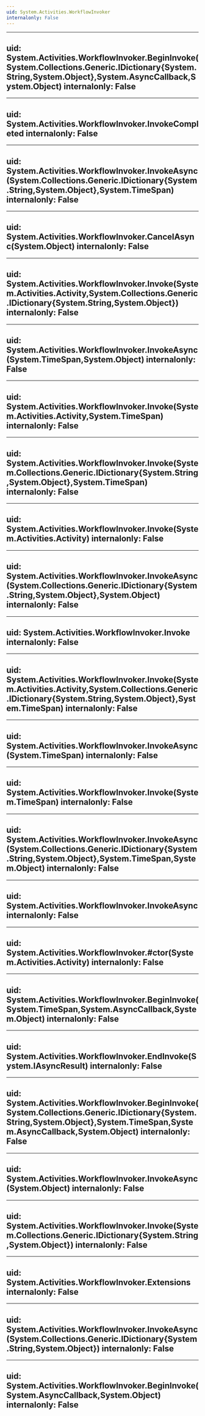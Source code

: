 ```yaml
---
uid: System.Activities.WorkflowInvoker
internalonly: False
---
```


---
uid: System.Activities.WorkflowInvoker.BeginInvoke(System.Collections.Generic.IDictionary{System.String,System.Object},System.AsyncCallback,System.Object)
internalonly: False
---

---
uid: System.Activities.WorkflowInvoker.InvokeCompleted
internalonly: False
---

---
uid: System.Activities.WorkflowInvoker.InvokeAsync(System.Collections.Generic.IDictionary{System.String,System.Object},System.TimeSpan)
internalonly: False
---

---
uid: System.Activities.WorkflowInvoker.CancelAsync(System.Object)
internalonly: False
---

---
uid: System.Activities.WorkflowInvoker.Invoke(System.Activities.Activity,System.Collections.Generic.IDictionary{System.String,System.Object})
internalonly: False
---

---
uid: System.Activities.WorkflowInvoker.InvokeAsync(System.TimeSpan,System.Object)
internalonly: False
---

---
uid: System.Activities.WorkflowInvoker.Invoke(System.Activities.Activity,System.TimeSpan)
internalonly: False
---

---
uid: System.Activities.WorkflowInvoker.Invoke(System.Collections.Generic.IDictionary{System.String,System.Object},System.TimeSpan)
internalonly: False
---

---
uid: System.Activities.WorkflowInvoker.Invoke(System.Activities.Activity)
internalonly: False
---

---
uid: System.Activities.WorkflowInvoker.InvokeAsync(System.Collections.Generic.IDictionary{System.String,System.Object},System.Object)
internalonly: False
---

---
uid: System.Activities.WorkflowInvoker.Invoke
internalonly: False
---

---
uid: System.Activities.WorkflowInvoker.Invoke(System.Activities.Activity,System.Collections.Generic.IDictionary{System.String,System.Object},System.TimeSpan)
internalonly: False
---

---
uid: System.Activities.WorkflowInvoker.InvokeAsync(System.TimeSpan)
internalonly: False
---

---
uid: System.Activities.WorkflowInvoker.Invoke(System.TimeSpan)
internalonly: False
---

---
uid: System.Activities.WorkflowInvoker.InvokeAsync(System.Collections.Generic.IDictionary{System.String,System.Object},System.TimeSpan,System.Object)
internalonly: False
---

---
uid: System.Activities.WorkflowInvoker.InvokeAsync
internalonly: False
---

---
uid: System.Activities.WorkflowInvoker.#ctor(System.Activities.Activity)
internalonly: False
---

---
uid: System.Activities.WorkflowInvoker.BeginInvoke(System.TimeSpan,System.AsyncCallback,System.Object)
internalonly: False
---

---
uid: System.Activities.WorkflowInvoker.EndInvoke(System.IAsyncResult)
internalonly: False
---

---
uid: System.Activities.WorkflowInvoker.BeginInvoke(System.Collections.Generic.IDictionary{System.String,System.Object},System.TimeSpan,System.AsyncCallback,System.Object)
internalonly: False
---

---
uid: System.Activities.WorkflowInvoker.InvokeAsync(System.Object)
internalonly: False
---

---
uid: System.Activities.WorkflowInvoker.Invoke(System.Collections.Generic.IDictionary{System.String,System.Object})
internalonly: False
---

---
uid: System.Activities.WorkflowInvoker.Extensions
internalonly: False
---

---
uid: System.Activities.WorkflowInvoker.InvokeAsync(System.Collections.Generic.IDictionary{System.String,System.Object})
internalonly: False
---

---
uid: System.Activities.WorkflowInvoker.BeginInvoke(System.AsyncCallback,System.Object)
internalonly: False
---

